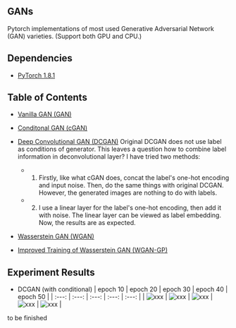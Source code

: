 ## GANs
Pytorch implementations of most used Generative Adversarial Network (GAN) varieties. (Support both GPU and CPU.)

## Dependencies
* [PyTorch 1.8.1](http://pytorch.org/)

## Table of Contents
* [Vanilla GAN (GAN)](https://arxiv.org/pdf/1406.2661.pdf)
* [Conditonal GAN (cGAN)](https://arxiv.org/pdf/1411.1784.pdf)
* [Deep Convolutional GAN (DCGAN)](https://arxiv.org/pdf/1511.06434.pdf)
    Original DCGAN does not use label as conditions of generator. This leaves a question how to combine label information in deconvolutional layer? I have tried two methods:

    - 1. Firstly, like what cGAN does, concat the label's one-hot encoding and input noise. Then, do the same things with original DCGAN. However, the generated images are nothing to do with labels.
    - 2. I use a linear layer for the label's one-hot encoding, then add it with noise. The linear layer can be viewed as label embedding. Now, the results are as expected.

* [Wasserstein GAN (WGAN)](https://arxiv.org/pdf/1701.07875.pdf)
* [Improved Training of Wasserstein GAN (WGAN-GP)](https://arxiv.org/pdf/1704.00028.pdf)

## Experiment Results

* DCGAN (with conditional)
| epoch 10 | epoch 20 | epoch 30 | epoch 40 | epoch 50 | 
| :---:  | :---: | :---: | :---: | :---: | 
| ![xxx](https://github.com/NewZsh/GAN/blob/master/images/cGAN/10.png?raw=true) | ![xxx](https://github.com/NewZsh/GAN/blob/master/images/cGAN/20.png?raw=true) | ![xxx](https://github.com/NewZsh/GAN/blob/master/images/cGAN/30.png?raw=true) | ![xxx](https://github.com/NewZsh/GAN/blob/master/images/cGAN/40.png?raw=true) | ![xxx](https://github.com/NewZsh/GAN/blob/master/images/cGAN/50.png?raw=true) |


to be finished